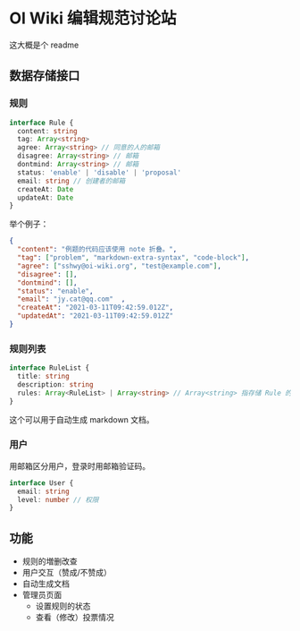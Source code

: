 # OI Wiki 编辑规范讨论站

这大概是个 readme

## 数据存储接口

### 规则

```typescript
interface Rule {
  content: string
  tag: Array<string>
  agree: Array<string> // 同意的人的邮箱
  disagree: Array<string> // 邮箱
  dontmind: Array<string> // 邮箱
  status: 'enable' | 'disable' | 'proposal'
  email: string // 创建者的邮箱
  createAt: Date
  updateAt: Date
}
```

举个例子：

```json
{
  "content": "例题的代码应该使用 note 折叠。",
  "tag": ["problem", "markdown-extra-syntax", "code-block"],
  "agree": ["sshwy@oi-wiki.org", "test@example.com"],
  "disagree": [],
  "dontmind": [],
  "status": "enable",
  "email": "jy.cat@qq.com"	,
  "createAt": "2021-03-11T09:42:59.012Z",
  "updatedAt": "2021-03-11T09:42:59.012Z"
}
```

### 规则列表

```typescript
interface RuleList {
  title: string
  description: string
  rules: Array<RuleList> | Array<string> // Array<string> 指存储 Rule 的 objectId
}
```

这个可以用于自动生成 markdown 文档。

### 用户

用邮箱区分用户，登录时用邮箱验证码。

```typescript
interface User {
  email: string
  level: number // 权限
}
```

## 功能

- 规则的増删改查
- 用户交互（赞成/不赞成）
- 自动生成文档
- 管理员页面
  - 设置规则的状态
  - 查看（修改）投票情况